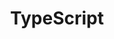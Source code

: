 ---
title: "TypeScript"
description: "Curso de TypeScript"
file: "TypeScript.pdf"
hours: "9 horas en total"
--- 